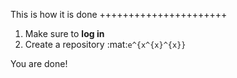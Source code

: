 This is how it is done
++++++++++++++++++++++
1) Make sure to **log in**
2) Create a repository :mat:`e^{x^{x}^{x}}`

You are done!
